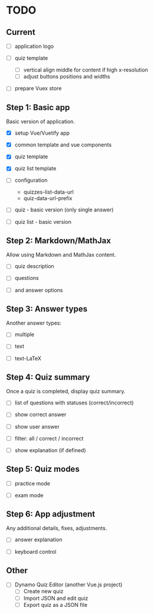 # TODO

## Current

- [ ] application logo
- [ ] quiz template
    - [ ] vertical align middle for content if high x-resolution
    - [ ] adjust buttons positions and widths
- [ ] prepare Vuex store


## Step 1: Basic app

Basic version of application.

- [x] setup Vue/Vuetify app
- [x] common template and vue components
- [x] quiz template
- [x] quiz list template
- [ ] configuration
    - quizzes-list-data-url
    - quiz-data-url-prefix
- [ ] quiz - basic version (only single answer)
- [ ] quiz list - basic version


## Step 2: Markdown/MathJax

Allow using Markdown and MathJax content.

- [ ] quiz description
- [ ] questions
- [ ] and answer options


## Step 3: Answer types

Another answer types:

- [ ] multiple
- [ ] text
- [ ] text-LaTeX


## Step 4: Quiz summary

Once a quiz is completed, display quiz summary.

- [ ] list of questions with statuses (correct/incorrect)
- [ ] show correct answer
- [ ] show user answer
- [ ] filter: all / correct / incorrect
- [ ] show explanation (if defined)


## Step 5: Quiz modes

- [ ] practice mode
- [ ] exam mode


## Step 6: App adjustment

Any additional details, fixes, adjustments.

- [ ] answer explanation
- [ ] keyboard control


## Other

- [ ] Dynamo Quiz Editor (another Vue.js project)
    - [ ] Create new quiz
    - [ ] Import JSON and edit quiz
    - [ ] Export quiz as a JSON file
